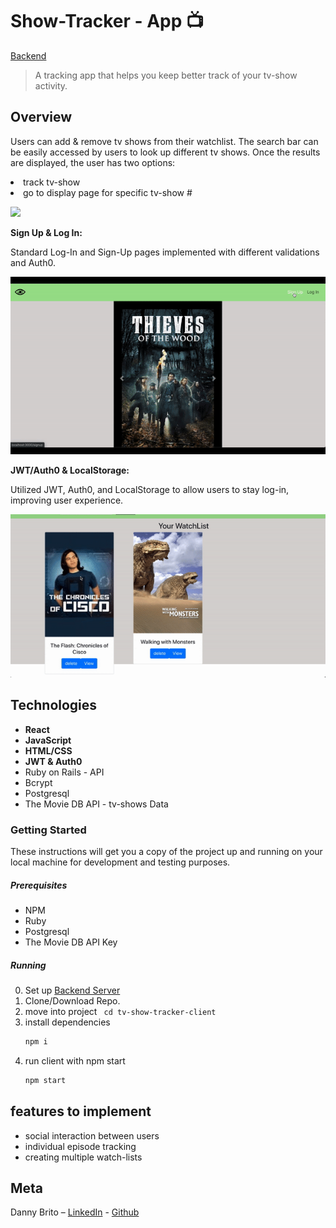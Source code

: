 # Show-Tracker - App 📺

[Backend](https://github.com/DannyBrito/show-tracker-backend)

> A tracking app that helps you keep better track of your tv-show activity. 


## Overview

Users can add & remove tv shows from their watchlist.
The search bar can be easily accessed by users to look up different tv shows. Once the results are displayed, the user has two options:

<li/>track tv-show
<li/>go to display page for specific tv-show
#

![](./docs/overview.gif)

<b>Sign Up & Log In:</b>

Standard Log-In and Sign-Up pages implemented with different validations and Auth0.

![](./docs/logsignup.gif)


<b>JWT/Auth0 & LocalStorage:</b>

Utilized JWT, Auth0, and LocalStorage to allow users to stay log-in, improving user experience.

![](./docs/localstorage.gif)

## Technologies
<ul>
<li /><b>React</b>
<li /><b>JavaScript</b>
<li /><b>HTML/CSS</b>
<li /><b>JWT & Auth0</b>
<li />Ruby on Rails - API
<li />Bcrypt
<li />Postgresql
<li />The Movie DB API - tv-shows Data
</ul>


### Getting Started
These instructions will get you a copy of the project up and running on your local machine for development and testing purposes.
##### Prerequisites
<ul>
<li /> NPM
<li /> Ruby
<li /> Postgresql
<li /> The Movie DB API Key
</ul> 

##### Running

0. Set up [Backend Server](https://github.com/DannyBrito/show-tracker-backend)
1. Clone/Download Repo.
2. move into project ``` cd tv-show-tracker-client```
3. install dependencies
    ```sh 
    npm i
    ```
4. run client with npm start
    ```sh 
    npm start
    ```

## features to implement 

<ul>
<li />social interaction between users
<li />individual episode tracking
<li />creating multiple watch-lists
</ul>

## Meta

Danny Brito – [LinkedIn](https://www.linkedin.com/in/dannybrito) - [Github](https://github.com/DannyBrito)
